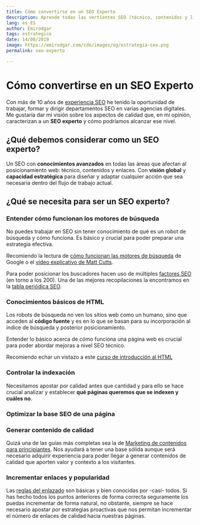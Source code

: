```yaml
---
title: Cómo convertirse en un SEO Experto
description: Aprende todas las vertientes SEO (técnico, contenidos y linking) y domínalas como un experto
lang: es_ES
author: Emirodgar
tags: estrategico
date: 14/08/2019
image: https://emirodgar.com/cdn/images/og/estrategia-seo.png
permalink: seo-experto

---
```


# Cómo convertirse en un SEO Experto

Con más de 10 años de [experiencia SEO](/experiencia-seo) he tenido la oportunidad de trabajar, formar y dirigir departamentos SEO en varias agencias digitales. Me gustaría dar mi visión sobre los aspectos de calidad que, en mi opinión, caracterizan a un **SEO experto** y cómo podríamos alcanzar ese nivel.

## ¿Qué debemos considerar como un SEO experto?

Un SEO con **conocimientos avanzados** en todas las áreas que afectan al posicionamiento web: técnico, contenidos y enlaces. Con **visión global** y **capacidad estratégica** para diseñar y adaptar cualquier acción que sea necesaria dentro del flujo de trabajo actual.

## ¿Qué se necesita para ser un SEO experto?

### Entender cómo funcionan los motores de búsqueda

No puedes trabajar en SEO sin tener conocimiento de qué es un robot de búsqueda y cómo funciona. Es básico y crucial para poder preparar una estrategia efectiva.

Recomiendo la lectura de [cómo funcionan las motores de búsqueda](https://www.google.com/search/howsearchworks/) de Google o el [vídeo explicativo de Matt Cutts](https://www.youtube.com/watch?v=KyCYyoGusqs).

Para poder posicionar los buscadores hacen uso de múltiples [factores SEO](/factores-seo) (en torno a los 200). Una de las mejores recopilaciones la encontramos en la [tabla periódica SEO](https://searchengineland.com/seotable).

### Conocimientos básicos de HTML

Los robots de búsqueda no ven los sitios web como un humano, sino que acceden al **código fuente** y es en lo que se basan para su incorporación al índice de búsqueda y posterior posicionamiento.

Entender lo básico acerca de cómo funciona una página web es crucial para poder abordar mejoras a nivel SEO técnico.

Recomiendo echar un vistazo a este [curso de introducción al HTML](https://www.codecademy.com/learn/learn-html)

###  Controlar la indexación

Necesitamos apostar por calidad antes que cantidad y para ello se hace crucial analizar y establecer **qué páginas queremos que se indexen y cuáles no**.

###  Optimizar la base SEO de una página

###  Generar contenido de calidad

Quizá una de las guías más completas sea la de [Marketing de contenidos para principiantes](https://moz.com/beginners-guide-to-content-marketing). Nos ayudará a tener una base sólida aunque será necesario adquirir experiencia para poder llegar a generar contenidos de calidad que aporten valor y contexto a los visitantes.

### Incrementar enlaces y popularidad

Las [reglas del enlazado](https://moz.com/blog/rules-of-link-building) son básicas y bien conocidas por -casi- todos. Si has hecho todos los puntos anteriores de forma correcta seguramente los puedas incrementar de forma natural, no obstante, siempre se hace necesario apostar por estrategias proactivas que nos permitan incrementar el número de enlaces de calidad hacia nuestras páginas.
<!--stackedit_data:
eyJoaXN0b3J5IjpbLTE0OTMwMTg2OTUsLTE5NjI2MTk3NzksMT
k0MDA3MzQ1MSwxNDQyNDcyOTU0LC0xMTM1MzI0ODAxLDE0OTI1
MjM4MjMsMTExMDYwMDA2NSwyNzkyNjY3NjJdfQ==
-->
